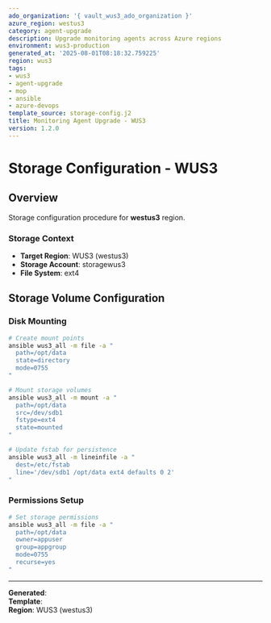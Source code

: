 ```yaml
---
ado_organization: '{ vault_wus3_ado_organization }'
azure_region: westus3
category: agent-upgrade
description: Upgrade monitoring agents across Azure regions
environment: wus3-production
generated_at: '2025-08-01T08:18:32.759225'
region: wus3
tags:
- wus3
- agent-upgrade
- mop
- ansible
- azure-devops
template_source: storage-config.j2
title: Monitoring Agent Upgrade - WUS3
version: 1.2.0
---
```



# Storage Configuration - WUS3

## Overview

Storage configuration procedure for **westus3** region.

### Storage Context

- **Target Region**: WUS3 (westus3)
- **Storage Account**: storagewus3
- **File System**: ext4

## Storage Volume Configuration

### Disk Mounting
```bash
# Create mount points
ansible wus3_all -m file -a "
  path=/opt/data
  state=directory
  mode=0755
"

# Mount storage volumes
ansible wus3_all -m mount -a "
  path=/opt/data
  src=/dev/sdb1
  fstype=ext4
  state=mounted
"

# Update fstab for persistence
ansible wus3_all -m lineinfile -a "
  dest=/etc/fstab
  line='/dev/sdb1 /opt/data ext4 defaults 0 2'
"
```

### Permissions Setup
```bash
# Set storage permissions
ansible wus3_all -m file -a "
  path=/opt/data
  owner=appuser
  group=appgroup
  mode=0755
  recurse=yes
"
```

---

**Generated**:   
**Template**:   
**Region**: WUS3 (westus3)